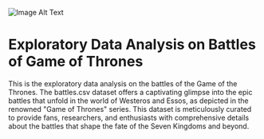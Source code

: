 ![Image Alt Text](https://github.com/GayasuddinMohd/Exploratory-Data-Analysis-on-Battles-of-Game-of-Thrones-/blob/main/Battles%20of%20Game%20of%20Thrones%20image.jpg?raw=true)

# Exploratory Data Analysis on Battles of Game of Thrones
This is the exploratory data analysis on the battles of the Game of the Thrones. The battles.csv dataset offers a captivating glimpse into the epic battles that unfold in the world of Westeros and Essos, as depicted in the renowned "Game of Thrones" series. This dataset is meticulously curated to provide fans, researchers, and enthusiasts with comprehensive details about the battles that shape the fate of the Seven Kingdoms and beyond.





